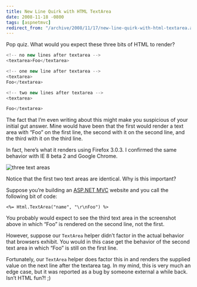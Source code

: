 ```yaml
---
title: New Line Quirk with HTML TextArea
date: 2008-11-18 -0800
tags: [aspnetmvc]
redirect_from: "/archive/2008/11/17/new-line-quirk-with-html-textarea.aspx/"
---
```


Pop quiz. What would you expect these three bits of HTML to render?

```csharp
<!-- no new lines after textarea -->
<textarea>Foo</textarea>

<!-- one new line after textarea -->
<textarea>
Foo</textarea>

<!-- two new lines after textarea -->
<textarea>

Foo</textarea>
```

The fact that I’m even writing about this might make you suspicious of
your initial gut answer. Mine would have been that the first would
render a text area with “Foo” on the first line, the second with it on
the second line, and the third with it on the third line.

In fact, here’s what it renders using Firefox 3.0.3. I confirmed the
same behavior with IE 8 beta 2 and Google Chrome.

![three text
areas](https://haacked.com/images/haacked_com/WindowsLiveWriter/NewLineQuirkwithHTMLTextArea_BDBC/three-text-boxes_3.png "three text areas")

Notice that the first two text areas are identical. Why is this
important?

Suppose you’re building an [ASP.NET
MVC](http://asp.net/mvc "ASP.NET MVC Website") website and you call the
following bit of code:

```aspx-cs
<%= Html.TextArea("name", "\r\nFoo") %>
```

You probably would expect to see the third text area in the screenshot
above in which “Foo” is rendered on the second line, not the first.

However, suppose our `TextArea` helper didn’t factor in the actual
behavior that browsers exhibit. You would in this case get the behavior
of the second text area in which “Foo” is still on the first line.

Fortunately, our `TextArea` helper does factor this in and renders the
supplied value on the next line after the textarea tag. In my mind, this
is very much an edge case, but it was reported as a bug by someone
external a while back. Isn’t HTML fun?! ;)

